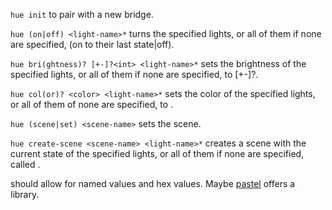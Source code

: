 `hue init` to pair with a new bridge.

`hue (on|off) <light-name>*` turns the specified lights, or all of them if none are specified, (on to their last state|off).

`hue bri(ghtness)? [+-]?<int> <light-name>*` sets the brightness of the specified lights, or all of them if none are specified, to [+-]?<int>.

`hue col(or)? <color> <light-name>*` sets the color of the specified lights, or all of them of none are specified, to <color>.

`hue (scene|set) <scene-name>` sets the <scene-name> scene.

`hue create-scene <scene-name> <light-name>*` creates a scene with the current state of the specified lights, or all of them if none are specified, called <scene-name>.

<color> should allow for named values and hex values.
Maybe [pastel](https://github.com/sharkdp/pastel) offers a library.
